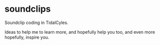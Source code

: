 # soundclips
Soundclip coding in TidalCyles.

Ideas to help me to learn more, and hopefully help you too, and even more hopefully, inspire you.
